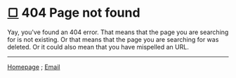 # [▢](/) 404 Page not found

Yay, you've found an 404 error. That means that the page you are searching for is not existing. Or that means that the page you are searching for was deleted. Or it could also mean that you have mispelled an URL.

****
[Homepage](/) ; [Email](mailto:acht@acht.mmmarco.de)